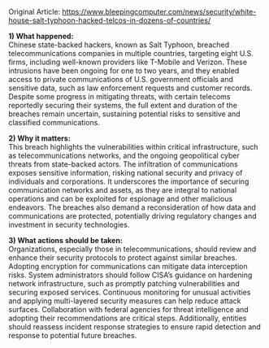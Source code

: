 Original Article: https://www.bleepingcomputer.com/news/security/white-house-salt-typhoon-hacked-telcos-in-dozens-of-countries/

**1) What happened:**  
Chinese state-backed hackers, known as Salt Typhoon, breached telecommunications companies in multiple countries, targeting eight U.S. firms, including well-known providers like T-Mobile and Verizon. These intrusions have been ongoing for one to two years, and they enabled access to private communications of U.S. government officials and sensitive data, such as law enforcement requests and customer records. Despite some progress in mitigating threats, with certain telecoms reportedly securing their systems, the full extent and duration of the breaches remain uncertain, sustaining potential risks to sensitive and classified communications.

**2) Why it matters:**  
This breach highlights the vulnerabilities within critical infrastructure, such as telecommunications networks, and the ongoing geopolitical cyber threats from state-backed actors. The infiltration of communications exposes sensitive information, risking national security and privacy of individuals and corporations. It underscores the importance of securing communication networks and assets, as they are integral to national operations and can be exploited for espionage and other malicious endeavors. The breaches also demand a reconsideration of how data and communications are protected, potentially driving regulatory changes and investment in security technologies.

**3) What actions should be taken:**  
Organizations, especially those in telecommunications, should review and enhance their security protocols to protect against similar breaches. Adopting encryption for communications can mitigate data interception risks. System administrators should follow CISA’s guidance on hardening network infrastructure, such as promptly patching vulnerabilities and securing exposed services. Continuous monitoring for unusual activities and applying multi-layered security measures can help reduce attack surfaces. Collaboration with federal agencies for threat intelligence and adopting their recommendations are critical steps. Additionally, entities should reassess incident response strategies to ensure rapid detection and response to potential future breaches.